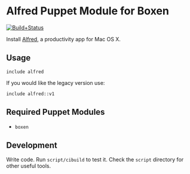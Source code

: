 # Alfred Puppet Module for Boxen
[![Build+Status](https://travis-ci.org/boxen/puppet-alfred.png?branch=master)](https://travis-ci.org/boxen/puppet-alfred)

Install [Alfred](http://www.alfredapp.com), a productivity app for Mac OS X.

## Usage

```puppet
include alfred
```

If you would like the legacy version use: 

```puppet
include alfred::v1
```

## Required Puppet Modules

* `boxen`

## Development

Write code. Run `script/cibuild` to test it. Check the `script`
directory for other useful tools.
